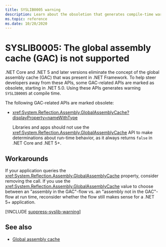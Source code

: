 ```yaml
---
title: SYSLIB0005 warning
description: Learn about the obsoletion that generates compile-time warning SYSLIB0005.
ms.topic: reference
ms.date: 10/20/2020
---
```

# SYSLIB0005: The global assembly cache (GAC) is not supported

.NET Core and .NET 5 and later versions eliminate the concept of the global assembly cache (GAC) that was present in .NET Framework. To help steer developers away from these APIs, some GAC-related APIs are marked as obsolete, starting in .NET 5.0. Using these APIs generates warning `SYSLIB0005` at compile time.

The following GAC-related APIs are marked obsolete:

- <xref:System.Reflection.Assembly.GlobalAssemblyCache?displayProperty=nameWithType>

  Libraries and apps should not use the <xref:System.Reflection.Assembly.GlobalAssemblyCache> API to make determinations about run-time behavior, as it always returns `false` in .NET Core and .NET 5+.

## Workarounds

If your application queries the <xref:System.Reflection.Assembly.GlobalAssemblyCache> property, consider removing the call. If you use the <xref:System.Reflection.Assembly.GlobalAssemblyCache> value to choose between an "assembly in the GAC"-flow vs. an "assembly not in the GAC"-flow at run time, reconsider whether the flow still makes sense for a .NET 5+ application.

[!INCLUDE [suppress-syslib-warning](../../../../includes/suppress-syslib-warning.md)]

## See also

- [Global assembly cache](../../../framework/app-domains/gac.md)
